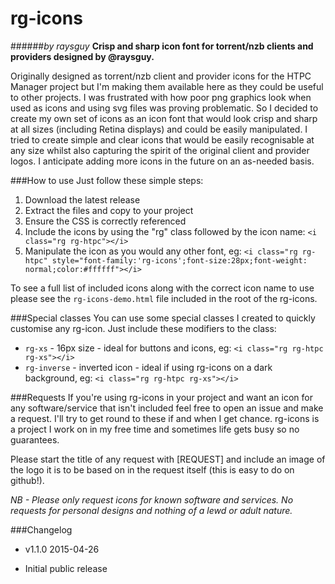# rg-icons
######*by raysguy*
**Crisp and sharp icon font for torrent/nzb clients and providers designed by @raysguy.**

Originally designed as torrent/nzb client and provider icons for the HTPC Manager project but I'm making them available here as they could be useful to other projects.  I was frustrated with how poor png graphics look when used as icons and using svg files was proving problematic.  So I decided to create my own set of icons as an icon font that would look crisp and sharp at all sizes (including Retina displays) and could be easily manipulated.  I tried to create simple and clear icons that would be easily recognisable at any size whilst also capturing the spirit of the original client and provider logos.  I anticipate adding more icons in the future on an as-needed basis.

###How to use
Just follow these simple steps:
 1. Download the latest release
 2. Extract the files and copy to your project
 3. Ensure the CSS is correctly referenced
 4. Include the icons by using the "rg" class followed by the icon name: `<i class="rg rg-htpc"></i>`
 5. Manipulate the icon as you would any other font, eg: `<i class="rg rg-htpc" style="font-family:'rg-icons';font-size:28px;font-weight: normal;color:#ffffff"></i>`

To see a full list of included icons along with the correct icon name to use please see the `rg-icons-demo.html` file included in the root of the rg-icons.
 
###Special classes
You can use some special classes I created to quickly customise any rg-icon.  Just include these modifiers to the class:
 * `rg-xs` - 16px size - ideal for buttons and icons, eg: `<i class="rg rg-htpc rg-xs"></i>`
 * `rg-inverse` - inverted icon - ideal if using rg-icons on a dark background, eg: `<i class="rg rg-htpc rg-xs"></i>`
 
###Requests
If you're using rg-icons in your project and want an icon for any software/service that isn't included feel free to open an issue and make a request.  I'll try to get round to these if and when I get chance.  rg-icons is a project I work on in my free time and sometimes life gets busy so no guarantees.

Please start the title of any request with [REQUEST] and include an image of the logo it is to be based on in the request itself (this is easy to do on github!).

*NB - Please only request icons for known software and services.  No requests for personal designs and nothing of a lewd or adult nature.*

###Changelog
 * v1.1.0 2015-04-26
  - Initial public release
